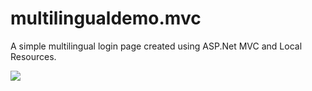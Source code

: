 # multilingualdemo.mvc
A simple multilingual login page created using ASP.Net MVC and Local Resources.

<a href="https://azuredeploy.net/?repository=https://github.com/suvendusgiri/multilingualdemo.mvc" target="_blank">
    <img src="https://azuredeploy.net/deploybutton.png"/>
</a>
